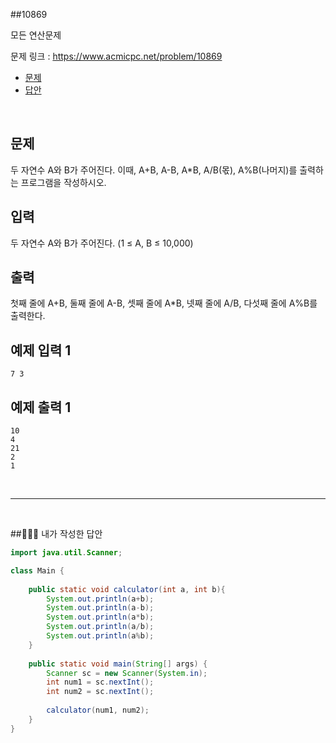 ##10869

모든 연산문제

문제 링크 : https://www.acmicpc.net/problem/10869

- [문제](#quiz)
- [답안](#answer)

<br>

## <a name="quiz"></a>문제

두 자연수 A와 B가 주어진다. 이때, A+B, A-B, A*B, A/B(몫), A%B(나머지)를 출력하는 프로그램을 작성하시오. 

## 입력

두 자연수 A와 B가 주어진다. (1 ≤ A, B ≤ 10,000)

## 출력

첫째 줄에 A+B, 둘째 줄에 A-B, 셋째 줄에 A*B, 넷째 줄에 A/B, 다섯째 줄에 A%B를 출력한다.

## 예제 입력 1

```
7 3
```

## 예제 출력 1

```
10
4
21
2
1
```

<br>

---

<br>

##<a name="answer"></a>🙆🏻‍♂️ 내가 작성한 답안

````java
import java.util.Scanner;

class Main {
    
    public static void calculator(int a, int b){
        System.out.println(a+b);
        System.out.println(a-b);
        System.out.println(a*b);
        System.out.println(a/b);
        System.out.println(a%b);
    }
    
    public static void main(String[] args) {
        Scanner sc = new Scanner(System.in);
        int num1 = sc.nextInt();
        int num2 = sc.nextInt();
        
        calculator(num1, num2);
    }
}
````

<br>

<br>